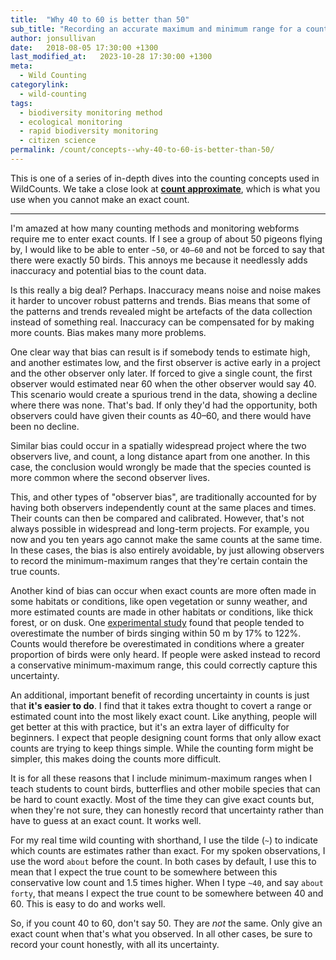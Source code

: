 ```yaml
---
title:  "Why 40 to 60 is better than 50"
sub_title: "Recording an accurate maximum and minimum range for a count is better than estimating an exact count."
author: jonsullivan
date:   2018-08-05 17:30:00 +1300
last_modified_at:   2023-10-28 17:30:00 +1300
meta: 
  - Wild Counting
categorylink:
  - wild-counting
tags:
  - biodiversity monitoring method
  - ecological monitoring
  - rapid biodiversity monitoring
  - citizen science
permalink: /count/concepts--why-40-to-60-is-better-than-50/
---
```


<div class="well">
This is one of a series of in-depth dives into the counting concepts used in WildCounts. We take a close look at <a href="../wildcounts-shorthand-vocab/#type-count-approximate"><strong>count approximate</strong></a>, which is what you use when you cannot make an exact count.
</div>

---

I'm amazed at how many counting methods and monitoring webforms require me to enter exact counts. If I see a group of about 50 pigeons flying by, I would like to be able to enter `~50`, or `40–60` and not be forced to say that there were exactly 50 birds. This annoys me because it needlessly adds inaccuracy and potential bias to the count data. 

Is this really a big deal? Perhaps. Inaccuracy means noise and noise makes it harder to uncover robust patterns and trends. Bias means that some of the patterns and trends revealed might be artefacts of the data collection instead of something real. Inaccuracy can be compensated for by making more counts. Bias makes many more problems.

One clear way that bias can result is if somebody tends to estimate high, and another estimates low, and the first observer is active early in a project and the other observer only later. If forced to give a single count, the first observer would estimated near 60 when the other observer would say 40. This scenario would create a spurious trend in the data, showing a decline where there was none. That's bad. If only they'd had the opportunity, both observers could have given their counts as 40–60, and there would have been no decline.

Similar bias could occur in a spatially widespread project where the two observers live, and count, a long distance apart from one another. In this case, the conclusion would wrongly be made that the species counted is more common where the second observer lives.

This, and other types of "observer bias", are traditionally accounted for by having both observers independently count at the same places and times. Their counts can then be compared and calibrated. However, that's not always possible in widespread and long-term projects. For example, you now and you ten years ago cannot make the same counts at the same time. In these cases, the bias is also entirely avoidable, by just allowing observers to record the minimum-maximum ranges that they're certain contain the true counts.

Another kind of bias can occur when exact counts are more often made in some habitats or conditions, like open vegetation or sunny weather, and more estimated counts are made in other habitats or conditions, like thick forest, or on dusk. One <a href="https://doi.org/10.1642/0004-8038(2007)124[986:EAOTAD]2.0.CO;2">experimental study</a> found that people tended to overestimate the number of birds singing within 50 m by 17% to 122%. Counts would therefore be overestimated in conditions where a greater proportion of birds were only heard. If people were asked instead to record a conservative minimum-maximum range, this could correctly capture this uncertainty.

An additional, important benefit of recording uncertainty in counts is just that **it's easier to do**. I find that it takes extra thought to covert a range or estimated count into the most likely exact count. Like anything, people will get better at this with practice, but it's an extra layer of difficulty for beginners. I expect that people designing count forms that only allow exact counts are trying to keep things simple. While the counting form might be simpler, this makes doing the counts more difficult.

It is for all these reasons that I include minimum-maximum ranges when I teach students to count birds, butterflies and other mobile species that can be hard to count exactly. Most of the time they can give exact counts but, when they're not sure, they can honestly record that uncertainty rather than have to guess at an exact count. It works well.

For my real time wild counting with shorthand, I use the tilde (`~`) to indicate which counts are estimates rather than exact. For my spoken observations, I use the word `about` before the count. In both cases by default, I use this to mean that I expect the true count to be somewhere between this conservative low count and 1.5 times higher. When I type `~40`, and say `about forty`, that means I expect the true count to be somewhere between 40 and 60. This is easy to do and works well.

So, if you count 40 to 60, don't say 50. They are *not* the same. Only give an exact count when that's what you observed. In all other cases, be sure to record your count honestly, with all its uncertainty.
